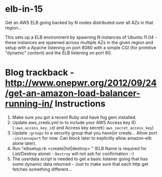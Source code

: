 elb-in-15
=========

Get an AWS ELB going backed by N nodes distributed over all AZs in that region...

This sets up a ELB environment  by spawning N instances of Ubuntu 11.04 - these instances are spawned across multiple AZs in the given region and setup with a Apache listening on port 8080 with a simple CGI (for primitive "dynamic" content) and the ELB listening on port 80.

Blog trackback - http://www.onepwr.org/2012/09/24/get-an-amazon-load-balancer-running-in/
Instructions
============

1. Make sure you got a recent Ruby and have fog gem installed.
2. Update aws_creds.yml to to include your AWS Access key ID (`:aws_access_key_id`) and Access key secret(`:aws_secret_access_key`)
3. Update `:groups` to a security group that you have(or create... Allow port `:instanceport` for now. Can block later to explicitly allow amazon-elb alone later).
4. Run "elbsetup.rb <create|list|destroy> <elbname>" (ELB Name is required for List/Destroy alone) - `Destroy` will not ask for confirmation :-)
5. The userdata script is needed to get a basic listener going that has some dynamic data returned - Just to make sure that each http get fetches something different...
